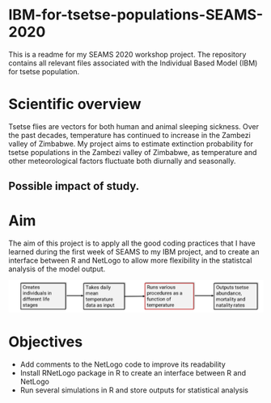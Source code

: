 # IBM-for-tsetse-populations-SEAMS-2020
This is a readme for my SEAMS 2020 workshop project. 
The repository contains all  relevant files associated with the Individual Based Model (IBM) for tsetse population. 
# Scientific overview 
Tsetse flies are vectors for both human and animal sleeping sickness. Over the past decades,  temperature has continued to increase in the Zambezi valley of Zimbabwe. My project aims to estimate extinction probability for tsetse populations in the Zambezi valley of Zimbabwe, as temperature and other meteorological factors fluctuate both diurnally and seasonally. 
## Possible impact of study. 


# Aim
The aim of this project is to apply all the good coding practices that I have learned during the first week of SEAMS to my IBM project, and to create an interface between R and NetLogo to allow more flexibility in the statistcal analysis of the model output. 

![Work flow](workflow.png)

# Objectives
- Add comments to the NetLogo code to improve its readability  
- Install RNetLogo package in R to create an interface between R and NetLogo 
- Run several simulations in R and store outputs for statistical analysis 


